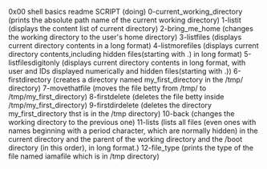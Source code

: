 0x00 shell basics readme
     SCRIPT			(doing)
0-current_working_directory	(prints the absolute path name of the current working directory)
1-listit			(displays the content list of current directory)
2-bring_me_home			(changes the working directory to the user's home directory)
3-listfiles			(displays current directory contents in a long format)
4-listmorefiles			(displays current directory contents,including hidden files(starting with .) in long format)
5-listfilesdigitonly		(displays current directory contents in long format, with user and IDs displayed numerically and hidden files(starting with .))
6-firstdirectory		(creates a directory named my_first_directory in the /tmp/ directory)
7-movethatfile			(moves the file betty from /tmp/ to /tmp/my_first_directory)
8-firstdelete			(deletes the file betty inside /tmp/my_first_directory)
9-firstdirdelete		(deletes the directory my_first_directory thst is in the /tmp directory)
10-back				(changes the working directory to the previous one)
11-lists			(lists all files (even ones with names beginning with a period character, which are normally hidden) in the current directory and the parent of the working directory and the /boot directory (in this order), in long format.)
12-file_type			(prints the type of the file named iamafile which is in /tmp directory)
